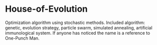 # House-of-Evolution
Optimization algorithm using stochastic methods. Included algorithm: genetic, evolution strategy, particle swarm, simulated annealing, artificial immunological system. If anyone has noticed the name is a reference to One-Punch Man.
